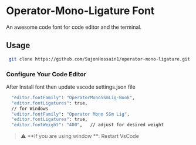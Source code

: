 # Operator-Mono-Ligature Font

An awesome code font for code editor and the terminal.

## Usage

```sh
 git clone https://github.com/SujonHossain1/operator-mono-ligature.git
```

### Configure Your Code Editor

After Install font then update vscode settings.json file

```sh
  "editor.fontFamily": "OperatorMonoSSmLig-Book",
  "editor.fontLigatures": true,
  // for Windows
  "editor.fontFamily": "Operator Mono SSm Lig",
  "editor.fontLigatures": true,
  "editor.fontWeight": "400",   // adjust for desired weight
```
> :warning: **If you are using window **: Restart VsCode
